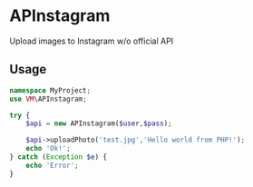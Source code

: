 # APInstagram
Upload images to Instagram w/o official API

  
## Usage

```php
namespace MyProject;
use VM\APInstagram;

try {
    $api = new APInstagram($user,$pass);

    $api->uploadPhoto('test.jpg','Hello world from PHP!');
    echo 'Ok!';
} catch (Exception $e) {
    echo 'Error';
}
```
